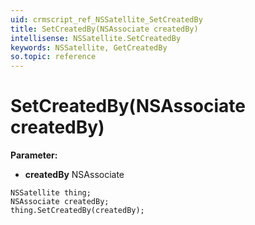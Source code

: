 ```yaml
---
uid: crmscript_ref_NSSatellite_SetCreatedBy
title: SetCreatedBy(NSAssociate createdBy)
intellisense: NSSatellite.SetCreatedBy
keywords: NSSatellite, GetCreatedBy
so.topic: reference
---
```


# SetCreatedBy(NSAssociate createdBy)

**Parameter:** 
* **createdBy** NSAssociate

```crmscript
NSSatellite thing;
NSAssociate createdBy;
thing.SetCreatedBy(createdBy);
```

